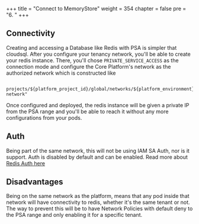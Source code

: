 +++
title = "Connect to MemoryStore"
weight = 354
chapter = false
pre = "6. "
+++

## Connectivity

Creating and accessing a Database like Redis with PSA is simpler that cloudsql.
After you configure your tenancy network, 
you'll be able to create your redis instance.
There, you'll chose `PRIVATE_SERVICE_ACCESS`
as the connection mode and configure the Core Platform's network as the authorized network
which is constructed like
```
  projects/${platform_project_id}/global/networks/${platform_environment}-network"
```

Once configured and deployed, the redis instance will be given a private IP from the PSA range and you'll be able to reach it without any more configurations from your pods.


## Auth
Being part of the same network, this will not be using IAM SA Auth, nor is it support. Auth is disabled by default and can be enabled. Read more about [Redis Auth here](https://cloud.google.com/memorystore/docs/redis/about-redis-auth)


## Disadvantages
Being on the same network as the platform, means that any pod inside that network will have connectivity to redis, whether it's the same tenant or not.
The way to prevent this will be to have Network Policies with default deny to the PSA range and only enabling it for a specific tenant.